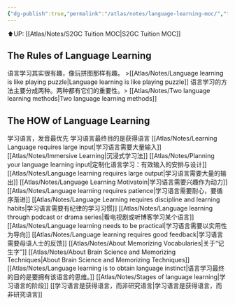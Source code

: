 ```yaml
---
{"dg-publish":true,"permalink":"/atlas/notes/language-learning-moc/","tags":["map/view","tuition/language"],"noteIcon":""}
---
```


⬆️UP: [[Atlas/Notes/S2GC Tuition MOC\|S2GC Tuition MOC]]

## The Rules of Language Learning
语言学习其实很有趣，像玩拼图那样有趣。 >[[Atlas/Notes/Language learning is like playing puzzle\|Language learning is like playing puzzle]]
语言学习的方法主要分成两种。两种都有它们的重要性。> [[Atlas/Notes/Two language learning methods\|Two language learning methods]]

## The HOW of Language Learning
学习语言，发音最优先
学习语言最终目的是获得语言
[[Atlas/Notes/Learning Language requires large input\|学习语言需要大量输入]]
[[Atlas/Notes/Immersive Learning\|沉浸式学习法]]
[[Atlas/Notes/Planning your language learning input\|定制化语言学习：有效输入的安排与设计]]
[[Atlas/Notes/Language learning requires large output\|学习语言需要大量的输出]]
[[Atlas/Notes/Language Learning Motivatoin\|学习语言需要兴趣作为动力]]
[[Atlas/Notes/Language learning requires patience\|学习语言需要耐心，要循序渐进]]
[[Atlas/Notes/Language Learning requires discipline and learning habits\|学习语言需要有纪律的学习习惯]]
[[Atlas/Notes/Language learning through podcast or drama series\|看电视剧或听博客学习某个语言]]
[[Atlas/Notes/Language learning needs to be practical\|学习语言需要以实用性为导向]]
[[Atlas/Notes/Language learning requires good feedback\|学习语言需要母语人士的反馈]]
[[Atlas/Notes/About Memorizing Vocabularies\|关于“记生字”]]
[[Atlas/Notes/About Brain Science and Memorizing Techniques\|About Brain Science and Memorizing Techniques]]
[[Atlas/Notes/Language learning is to obtain language instinct\|语言学习最终的目的是要拥有该语言的思维。]]
[[Atlas/Notes/Stages of language learning\|学习语言的阶段]]
[[学习语言是获得语言，而非研究语言\|学习语言是获得语言，而非研究语言]]
